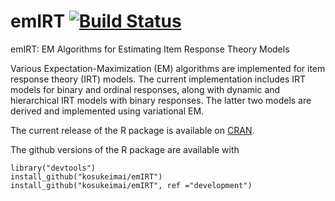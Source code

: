 # emIRT [![Build Status](https://travis-ci.org/kosukeimai/emIRT.svg?branch=master)](https://travis-ci.org/kosukeimai/emIRT)
emIRT: EM Algorithms for Estimating Item Response Theory Models


Various Expectation-Maximization (EM) algorithms are implemented
for item response theory (IRT) models. The current implementation includes IRT
models for binary and ordinal responses, along with dynamic and hierarchical IRT
models with binary responses. The latter two models are derived and implemented
using variational EM.

The current release of the R package is available on
[CRAN](https://cran.r-project.org/web/packages/emIRT/).

The github versions of the R package are available with

    library("devtools")
    install_github("kosukeimai/emIRT")
    install_github("kosukeimai/emIRT", ref ="development")
